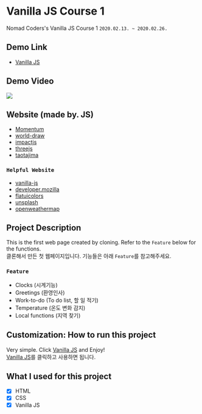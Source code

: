 # Vanilla JS Course 1

Nomad Coders's Vanilla JS Course 1
`2020.02.13. ~ 2020.02.26.`

## Demo Link

- [Vanilla JS](https://wook2124.github.io/Vanilla_JS_Course_1/)

## Demo Video

![](demo.gif)

## Website (made by. JS)

- [Momentum](https://momentumdash.com/)
- [world-draw](https://world-draw.appspot.com/)
- [impactjs](https://impactjs.com/games)
- [threejs](https://threejs.org/)
- [taotajima](http://taotajima.jp/)

### `Helpful Website`

- [vanilla-js](http://vanilla-js.com/)
- [developer.mozilla](https://developer.mozilla.org/ko/)
- [flatuicolors](https://flatuicolors.com/)
- [unsplash](https://unsplash.com/)
- [openweathermap](https://openweathermap.org/api)

## Project Description 

This is the first web page created by cloning. Refer to the `Feature` below for the functions.  
클론해서 만든 첫 웹페이지입니다. 기능들은 아래 `Feature`를 참고해주세요.

### `Feature` 

- Clocks (시계기능)
- Greetings (환영인사)
- Work-to-do (To do list, 할 일 적기)
- Temperature (온도 변화 감지)
- Local functions (지역 찾기)

## Customization: How to run this project

Very simple. Click [Vanilla JS](https://wook2124.github.io/Vanilla_JS_Course_1/) and Enjoy!  
[Vanilla JS](https://wook2124.github.io/Vanilla_JS_Course_1/)를 클릭하고 사용하면 됩니다.

## What I used for this project 

- [X] HTML
- [X] CSS
- [X] Vanilla JS
